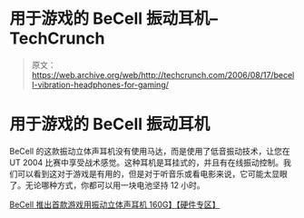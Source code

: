 # 用于游戏的 BeCell 振动耳机–TechCrunch

> 原文：<https://web.archive.org/web/http://techcrunch.com/2006/08/17/becell-vibration-headphones-for-gaming/>

# 用于游戏的 BeCell 振动耳机

BeCell 的这款振动立体声耳机没有使用马达，而是使用了低音振动技术，让您在 UT 2004 比赛中享受战术感觉。这种耳机是耳挂式的，并且有在线振动控制。我们可以看到这对于游戏是有用的，但是对于听音乐或看电影来说，它可能太显眼了。无论哪种方式，你都可以用一块电池坚持 12 小时。

[BeCell 推出首款游戏用振动立体声耳机 160G】【硬件专区】](https://web.archive.org/web/20201125145127/http://www.hardwarezone.com/news/view.php?id=5205&cid=2)